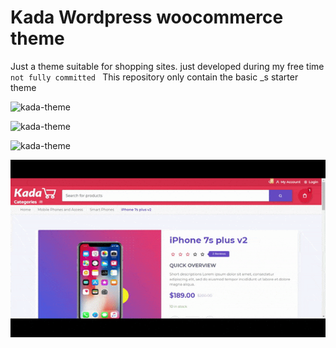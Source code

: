 #   Kada Wordpress woocommerce theme
Just a theme suitable for shopping sites. just developed during my free time `not fully committed `
This repository only contain the basic _s starter theme 

![kada-theme](https://raw.githubusercontent.com/vishnukumarpv/kada-woocommerce-theme/master/Kada%20Online%20Shopping%20%E2%80%93%20Just%20another%20WordPress%20site.png)

![kada-theme](https://github.com/vishnukumarpv/kada-woocommerce-theme/raw/master/Kada%20Online%20Shopping%20%E2%80%93%20Just%20another%20WordPress%20site2.png)

![kada-theme](https://github.com/vishnukumarpv/kada-woocommerce-theme/raw/master/kada-screen%202.gif)

![kada-theme](https://github.com/vishnukumarpv/kada-woocommerce-theme/raw/master/kada-screen%201.gif)


